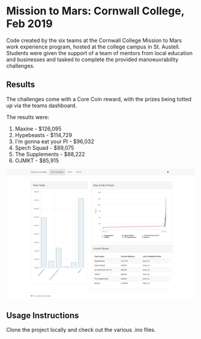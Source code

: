 # Mission to Mars: Cornwall College, Feb 2019
Code created by the six teams at the Cornwall College Mission to Mars work
experience program, hosted at the college campus in St. Austell. Students were
given the support of a team of mentors from local education and businesses and
tasked to complete the provided manoeuvrability challenges.

## Results
The challenges come with a Core Coin reward, with the prizes being totted up via
the teams dashboard.

The results were:

1. Maxine                  - $126,095
2. Hypebeasts              - $114,729
3. I'm gonna eat your PI   - $96,032
4. Spech Squad             - $89,075
5. The Supplements         - $88,222
6. OJMKT                   - $85,915

![Mission to Mars team results](results.png "Final team results")

## Usage Instructions
Clone the project locally and check out the various .ino files.
